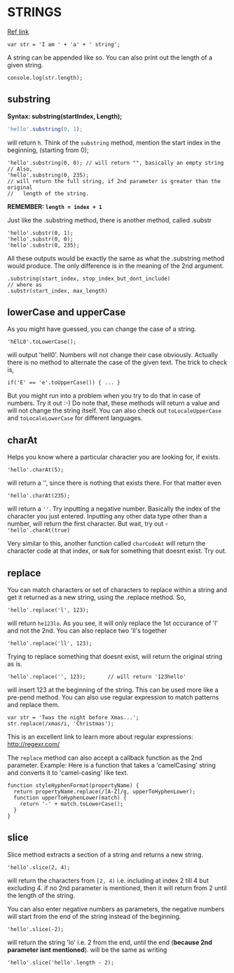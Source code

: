 # STRINGS

[Ref link](https://developer.mozilla.org/en-US/docs/Web/JavaScript/Reference/Global_Objects/String)


```javscript
var str = 'I am ' + 'a' + ' string';
```

A string can be appended like so. You can also print out the length of a given string.

```javscript
console.log(str.length);
```

## substring

**Syntax: substring(startIndex, Length);**

```javascript
'hello'.substring(0, 1);
```

will return `h`. Think of the `substring` method, mention the start index in the beginning, (starting from 0);


```javscript
'hello'.substring(0, 0); // will return "", basically an empty string
// Also,
'hello'.substring(0, 235);
// will return the full string, if 2nd parameter is greater than the original
//   length of the string.
```

**REMEMBER: `length = index + 1`**

Just like the .substring method, there is another method, called .substr

```javscript
'hello'.substr(0, 1);
'hello'.substr(0, 0);
'hello'.substr(0, 235);
```

All these outputs would be exactly the same as what the .substring method would produce. The only difference is in the meaning of the 2nd argument.

```javscript
.substring(start_index, stop_index_but_dont_include)
// where as
.substr(start_index, max_length)
```

## lowerCase and upperCase

As you might have guessed, you can change the case of a string.

```javscript
'hElL0'.toLowerCase();
```
will output 'hell0'. Numbers will not change their case obviously. Actually there is no method to alternate the case of the given text. The trick to check is,

```javscript
if('E' == 'e'.toUpperCase()) { ... }
```

But you might run into a problem when you try to do that in case of numbers. Try it out :-)
Do note that, these methods will return a value and will not change the string itself.
You can also check out `toLocaleUpperCase` and `toLocaleLowerCase` for different languages.


## charAt

Helps you know where a particular character you are looking for, if exists.

```javscript
'hello'.charAt(5);
```

will return a '', since there is nothing that exists there. For that matter even

```javscript
'hello'.charAt(235);
```
will return a `''`. Try inputting a negative number.
Basically the index of the character you just entered. Inputting any other data type
 other than a number, will return the first character. But wait, try out - `'hello'.charAt(true)`

Very similar to this, another function called `charCodeAt` will return the character code at that
 index, or `NaN` for something that doesnt exist. Try out.


## replace

You can match characters or set of characters to replace within a string and get it returned as
 a new string, using the .replace method. So,

```javscript
'hello'.replace('l', 123);
```

will return `he123lo`. As you see, it will only replace the 1st occurance of 'l' and not the 2nd.
You can also replace two 'll's together

```javscript
'hello'.replace('ll', 123);
```

Trying to replace something that doesnt exist, will return the original string as is.

```javscript
'hello'.replace('', 123);       // will return '123hello'
```

will insert 123 at the beginning of the string. This can be used more like a pre-pend method.
You can also use regular expression to match patterns and replace them.

```javscript
var str = 'Twas the night before Xmas...';
str.replace(/xmas/i, 'Christmas');
```

This is an excellent link to learn more about regular expressions: http://regexr.com/

The `replace` method can also accept a callback function as the 2nd parameter.
Example: Here is a function that takes a 'camelCasing' string and converts it to 'camel-casing' like text.

```javscript
function styleHyphenFormat(propertyName) {
  return propertyName.replace(/[A-Z]/g, upperToHyphenLower);
  function upperToHyphenLower(match) {
    return '-' + match.toLowerCase();
  }
}
```

## slice

Slice method extracts a section of a string and returns a new string.

```javscript
'hello'.slice(2, 4);
```

will return the characters from `[2, 4)` i.e. including at index 2 till 4 but excluding 4.
if no 2nd parameter is mentioned, then it will return from 2 until the length of the string.

You can also enter negative numbers as parameters, the negative numbers will start from the end of the string instead
 of the beginning.

 ```javscript
'hello'.slice(-2);
```

will return the string 'lo' i.e. 2 from the end, until the end (__because 2nd parameter isnt mentioned__).
will be the same as writing

```javscript
'hello'.slice('hello'.length - 2);
```